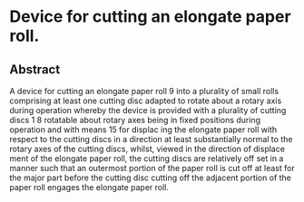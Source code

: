 # Device for cutting an elongate paper roll.

## Abstract
A device for cutting an elongate paper roll 9 into a plurality of small rolls comprising at least one cutting disc adapted to rotate about a rotary axis during operation whereby the device is provided with a plurality of cutting discs 1 8 rotatable about rotary axes being in fixed positions during operation and with means 15 for displac ing the elongate paper roll with respect to the cutting discs in a direction at least substantially normal to the rotary axes of the cutting discs, whilst, viewed in the direction of displace ment of the elongate paper roll, the cutting discs are relatively off set in a manner such that an outermost portion of the paper roll is cut off at least for the major part before the cutting disc cutting off the adjacent portion of the paper roll engages the elongate paper roll.